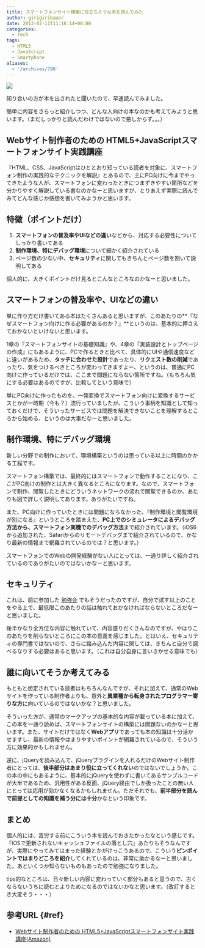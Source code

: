 ```yaml
---
title: スマートフォンサイト構築に役立ちそうな本を読んでみた
author: girigiribauer
date: 2013-02-11T11:16:14+00:00
categories:
  - tech
tags:
  - HTML5
  - JavaScript
  - Smartphone
aliases:
  - '/archives/798'
---
```

![][1]

知り合いの方が本を出されたと聞いたので、早速読んでみました。

簡単に内容をさらっと紹介しつつ、どんな人向けの本なのかも考えてみようと思います。（まだしっかりと読んだわけではないので悪しからず。。。）

## Webサイト制作者のための HTML5+JavaScriptスマートフォンサイト実践講座

『HTML、CSS、JavaScriptはひととおり知っている読者を対象に、スマートフォン制作の実践的なテクニックを解説』とあるので、主にPC向けに今までやってきたような人が、スマートフォンに変わったときにつまずきやすい箇所などを分かりやすく解説している書なのかなーと思いますが、とりあえず実際に読んでみてどんな感じか感想を書いてみようかと思います。

## 特徴（ポイントだけ）

  1. **スマートフォンの普及率やUIなどの違い**などから、対応する必要性についてしっかり書いてある
  2. **制作環境、特にデバッグ環境**について細かく紹介されている
  3. ページ数の少ない中、**セキュリティ**に関してもきちんとページ数を割いて説明してある

個人的に、大きくポイントだけ見るとこんなところなのかなーと思いました。

## スマートフォンの普及率や、UIなどの違い

単に作り方だけ書いてある本はたくさんあると思いますが、このあたりの**『なぜスマートフォン向けに作る必要があるのか？』**というのは、基本的に押さえておかないといけないと思います。

1章の『スマートフォンサイトの基礎知識』や、4章の『実装設計とトップページの作成』にもあるように、PCで作るときと比べて、具体的にUIや通信速度などに違いがあるため、**タッチに合わせた設計**であったり、**リクエスト数の削減**であったり、気をつけるべきところが変わってきますよー、というのは、普通にPC向けに作っているだけでは、ここまで問題にならない箇所ですね。（もちろん気にする必要はあるのですが、比較してという意味で）

単にPC向けに作ったものを、一発変換でスマートフォン向けに変換するサービスとかが一時期（今も？）流行っていましたが、こういう事柄を知識として知っておくだけで、そういったサービスでは問題を解決できないことを理解するところから始める、というのは大事だなーと思いました。

## 制作環境、特にデバッグ環境

新しい分野での制作において、環境構築というのは思っている以上に時間のかかる工程です。

スマートフォン構築では、最終的にはスマートフォンで動作することになり、ここがPC向けの制作とは大きく異なるところになります。なので、スマートフォンで制作、閲覧したときにどういうネットワークの流れで閲覧できるのか、あたりも図で詳しく説明してあります。ありがたいですね。

また、PC向けに作っていたときには問題にならなかった、『制作環境と閲覧環境が別になる』というところを踏まえた、**PC上でのシミュレータによるデバッグ方法から、スマートフォン実機でのデバッグ方法**まで紹介されています。（iOS6から追加された、Safariからのリモートデバッグまで紹介されているので、かなり最新の情報まで網羅されているのでは？と思います。）

スマートフォンでのWebの開発経験がない人にとっては、一通り詳しく紹介されているのでありがたいのではないかなーと思います。

## セキュリティ

これは、前に参加した [勉強会][2] でもそうだったのですが、自分で試す以上のことをやる上で、最低限このあたりの話は触れておかなければならないところだなーと思いました。

後半かなり全方位な内容に触れていて、内容盛りだくさんなのですが、やはりこのあたりを削らないところにこの本の意義を感じました。とはいえ、セキュリティの専門書ではないので、さらに踏み込んだ内容に関しては、きちんと自分で調べるなりする必要はあると思います。（これは自分自身に言いきかせる意味でも）

## 誰に向いてそうか考えてみる

もともと想定されている読者はもちろんなんですが、それに加えて、通常のWebサイトを作っている制作者よりも、意外と**異業種から転身されたプログラマー寄りな方**に向いているのではないかな？と思いました。

そういった方が、通常のマークアップの基本的な内容が載っている本に加えて、この本を一通り読めば、スマートフォンサイトの構築には問題ないのかなーと思います。また、サイトだけではなく**Webアプリ**であっても本の知識は十分活かせますし、最新の情報やはまりやすいポイントが網羅されているので、そういう方に効果的かもしれません。

逆に、jQueryを読み込んで、jQueryプラグインを入れるだけのWebサイト制作者にとっては、**後半部分はあまり役に立ってくれない**のではないでしょうか。この本の中にもあるように、基本的にjQueryを使わずに書いてあるサンプルコードが大半であるため、汎用性がある反面、jQuery経由でしか扱ったことの無い人にとっては応用が効かなくなるかもしれません。ただそれでも、**前半部分を読んで前提としての知識を補う分には十分**かなという印象です。

## まとめ

個人的には、苦労する前にこういう本を読んでおきたかったなという感じです。『iOSで更新されないキャッシュファイルの落とし穴』あたりもそうなんですが、実際にやってみてはまった経験とかがけっこうあるので、こういう**ピンポイントではまりどころを紹介**してくれているのは、非常に助かるなーと思いました。あといくつか知らないものもあったので勉強になりました。

tips的なところは、日々新しい内容に変わっていく部分もあると思うので、古くならないうちに読むとよりためになるのではないかなと思います。（改訂するとき大変そう・・・）

## 参考URL {#ref}

  * [Webサイト制作者のための HTML5+JavaScriptスマートフォンサイト実践講座(Amazon)][3]

 [1]: /img/2013/02/books.jpg
 [2]: /archives/673/
 [3]: http://www.amazon.co.jp/Web%E3%82%B5%E3%82%A4%E3%83%88%E5%88%B6%E4%BD%9C%E8%80%85%E3%81%AE%E3%81%9F%E3%82%81%E3%81%AE-HTML5-JavaScript%E3%82%B9%E3%83%9E%E3%83%BC%E3%83%88%E3%83%95%E3%82%A9%E3%83%B3%E3%82%B5%E3%82%A4%E3%83%88%E5%AE%9F%E8%B7%B5%E8%AC%9B%E5%BA%A7-%E4%BD%90%E8%97%A4-%E6%AD%A9/dp/4774154113/ref=sr_1_13?ie=UTF8&qid=1360567442&sr=8-13

